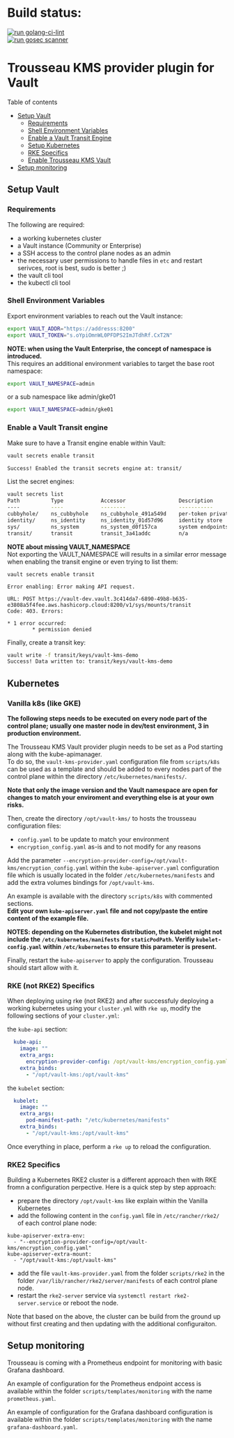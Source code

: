 # Build status:
[![run golang-ci-lint](https://github.com/Trousseau-io/trousseau/actions/workflows/go-lint-scan-pull_request.yaml/badge.svg?branch=main)](https://github.com/Trousseau-io/trousseau/actions/workflows/go-lint-scan-pull_request.yaml)  
[![run gosec scanner](https://github.com/Trousseau-io/trousseau/actions/workflows/gosec-scanner-on-pull_request.yaml/badge.svg?branch=main)](https://github.com/Trousseau-io/trousseau/actions/workflows/gosec-scanner-on-pull_request.yaml)

# Trousseau KMS provider plugin for Vault
Table of contents  
* [Setup Vault](#setup-vault)  
  * [Requirements](#requirements)  
  * [Shell Environment Variables](#shell-environment-variables)  
  * [Enable a Vault Transit Engine](#enable-a-vault-transit-engine)  
  * [Setup Kubernetes](#setup-kubernetes)  
  * [RKE Specifics](#rke-specifics)  
  * [Enable Trousseau KMS Vault](#enable-trousseau-kms-vault)  
* [Setup monitoring](#setup-monitoring)  

## Setup Vault

### Requirements
The following are required:
- a working kubernetes cluster 
- a Vault instance (Community or Enterprise)
- a SSH access to the control plane nodes as an admin
- the necessary user permissions to handle files in ```etc``` and restart serivces, root is best, sudo is better ;)
- the vault cli tool 
- the kubectl cli tool

### Shell Environment Variables
Export environment variables to reach out the Vault instance:

```bash
export VAULT_ADDR="https://addresss:8200"
export VAULT_TOKEN="s.oYpiOmnWL0PFDPS2ImJTdhRf.CxT2N"
```
   
**NOTE: when using the Vault Enterprise, the concept of namespace is introduced.**   
This requires an additional environment variables to target the base root namespace:

```bash
export VAULT_NAMESPACE=admin
```
or a sub namespace like admin/gke01

```bash
export VAULT_NAMESPACE=admin/gke01
```

### Enable a Vault Transit engine

Make sure to have a Transit engine enable within Vault:

```bash
vault secrets enable transit

Success! Enabled the transit secrets engine at: transit/
```

List the secret engines:
```bash
vault secrets list
Path          Type            Accessor                 Description
----          ----            --------                 -----------
cubbyhole/    ns_cubbyhole    ns_cubbyhole_491a549d    per-token private secret storage
identity/     ns_identity     ns_identity_01d57d96     identity store
sys/          ns_system       ns_system_d0f157ca       system endpoints used for control, policy and debugging
transit/      transit         transit_3a41addc         n/a
```

**NOTE about missing VAULT_NAMESPACE**  
Not exporting the VAULT_NAMESPACE will results in a similar error message when enabling the transit engine or even trying to list them:

```
vault secrets enable transit

Error enabling: Error making API request.

URL: POST https://vault-dev.vault.3c414da7-6890-49b8-b635-e3808a5f4fee.aws.hashicorp.cloud:8200/v1/sys/mounts/transit
Code: 403. Errors:

* 1 error occurred:
        * permission denied
```

Finally, create a transit key:

```bash
vault write -f transit/keys/vault-kms-demo
Success! Data written to: transit/keys/vault-kms-demo
```

## Kubernetes
### Vanilla k8s (like GKE)
**The following steps needs to be executed on every node part of the control plane; usually one master node in dev/test environment, 3 in production environment.**

The Trousseau KMS Vault provider plugin needs to be set as a Pod starting along with the kube-apimanager.  
To do so, the ```vault-kms-provider.yaml``` configuration file from ```scripts/k8s``` can be used as a template and should be added to every nodes part of the control plane within the directory ```/etc/kubernetes/manifests/```.   

**Note that only the image version and the Vault namespace are open for changes to match your enviroment and everything else is at your own risks.**

Then, create the directory ```/opt/vault-kms/``` to hosts the trousseau configuration files:
* ```config.yaml``` to be update to match your environment
* ```encryption_config.yaml``` as-is and to not modify for any reasons

Add the parameter ```--encryption-provider-config=/opt/vault-kms/encryption_config.yaml``` within the ```kube-apiserver.yaml``` configuration file which is usually located in the folder ```/etc/kubernetes/manifests``` and add the extra volumes bindings for ```/opt/vault-kms```. 

An example is available with the directory ```scripts/k8s``` with commented sections.   
**Edit your own ```kube-apiserver.yaml``` file and not copy/paste the entire content of the example file.**

**NOTES: depending on the Kubernetes distribution, the kubelet might not include the ```/etc/kubernetes/manifests``` for ```staticPodPath```. 
Verifiy ```kubelet-config.yaml``` within ```/etc/kubernetes``` to ensure this parameter is present.**

Finally, restart the ```kube-apiserver``` to apply the configuration. Trousseau should start allow with it.

### RKE (not RKE2) Specifics
When deploying using rke (not RKE2) and after successfuly deploying a working kubernetes using your ```cluster.yml``` with ```rke up```, modify the following sections of your ```cluster.yml```:

the ```kube-api``` section:
```YAML
  kube-api:
    image: ""
    extra_args:
      encryption-provider-config: /opt/vault-kms/encryption_config.yaml
    extra_binds: 
      - "/opt/vault-kms:/opt/vault-kms"
```

the ```kubelet``` section:
```YAML
  kubelet:
    image: ""
    extra_args: 
      pod-manifest-path: "/etc/kubernetes/manifests"
    extra_binds: 
      - "/opt/vault-kms:/opt/vault-kms"
```

Once everything in place, perform a ```rke up``` to reload the configuration.

### RKE2 Specifics
Building a Kubernetes RKE2 cluster is a different approach then with RKE fromn a configuration perpective. Here is a quick step by step approach:

* prepare the directory ```/opt/vault-kms``` like explain within the Vanilla Kubernetes
* add the following content in the ```config.yaml``` file in ```/etc/rancher/rke2/``` of each control plane node:
``` 
kube-apiserver-extra-env:
  - "--encryption-provider-config=/opt/vault-kms/encryption_config.yaml" 
kube-apiserver-extra-mount:
  - "/opt/vault-kms:/opt/vault-kms"
```
* add the file ```vault-kms-provider.yaml``` from the folder ```scripts/rke2``` in the folder ```/var/lib/rancher/rke2/server/manifests``` of each control plane node.
* restart the ```rke2-server``` service via ```systemctl restart rke2-server.service``` or reboot the node.

Note that based on the above, the cluster can be build from the ground up without first creating and then updating with the additional configuraiton. 


## Setup monitoring
Trousseau is coming with a Prometheus endpoint for monitoring with basic Grafana dashboard.  

An example of configuration for the Prometheus endpoint access is available within the folder ```scripts/templates/monitoring``` with the name ```prometheus.yaml```. 

An example of configuration for the Grafana dashboard configuration is available within the folder ```scripts/templates/monitoring``` with the name ```grafana-dashboard.yaml```. 
